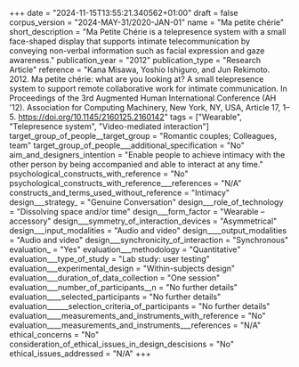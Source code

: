 +++
date = "2024-11-15T13:55:21.340562+01:00"
draft = false
corpus_version = "2024-MAY-31/2020-JAN-01"
name = "Ma petite chérie"
short_description = "Ma Petite Chérie is a telepresence system with a small face-shaped display that supports intimate telecommunication by conveying non-verbal information such as facial expression and gaze awareness."
publication_year = "2012"
publication_type = "Research Article"
reference = "Kana Misawa, Yoshio Ishiguro, and Jun Rekimoto. 2012. Ma petite chérie: what are you looking at? A small telepresence system to support remote collaborative work for intimate communication. In Proceedings of the 3rd Augmented Human International Conference (AH '12). Association for Computing Machinery, New York, NY, USA, Article 17, 1–5. https://doi.org/10.1145/2160125.2160142"
tags = ["Wearable", "Telepresence system", "Video-mediated interaction"]
target_group_of_people__target_group = "Romantic couples; Colleagues, team"
target_group_of_people___additional_specification = "No"
aim_and_designers_intention = "Enable people to achieve intimacy with the other person by being accompanied and able to interact at any time."
psychological_constructs_with_reference = "No"
psychological_constructs_with_reference___references = "N/A"
constructs_and_terms_used_without_reference = "Intimacy"
design___strategy_ = "Genuine Conversation"
design___role_of_technology = "Dissolving space and/or time"
design___form_factor = "Wearable – accessory"
design___symmetry_of_interaction_devices = "Asymmetrical"
design___input_modalities = "Audio and video"
design____output_modalities = "Audio and video"
design___synchronicity_of_interaction = "Synchronous"
evaluation_ = "Yes"
evaluation___methodology = "Quantitative"
evaluation___type_of_study = "Lab study: user testing"
evaluation___experimental_design = "Within-subjects design"
evaluation___duration_of_data_collection = "One session"
evaluation___number_of_participants__n = "No further details"
evaluation____selected_participants = "No further details"
evaluation______selection_criteria_of_participants = "No further details"
evaluation____measurements_and_instruments_with_reference = "No"
evaluation____measurements_and_instruments___references = "N/A"
ethical_concerns = "No"
consideration_of_ethical_issues_in_design_descisions = "No"
ethical_issues_addressed = "N/A"
+++
